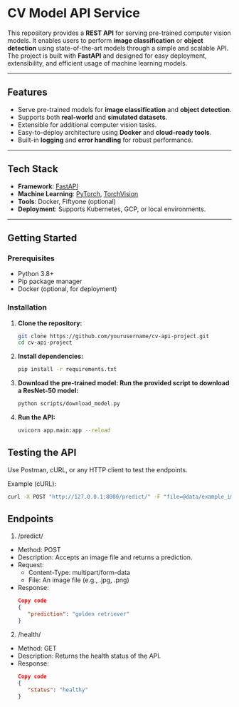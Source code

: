 # CV Model API Service

This repository provides a **REST API** for serving pre-trained computer vision models. It enables users to perform **image classification** or **object detection** using state-of-the-art models through a simple and scalable API. The project is built with **FastAPI** and designed for easy deployment, extensibility, and efficient usage of machine learning models.

---

## **Features**
- Serve pre-trained models for **image classification** and **object detection**.
- Supports both **real-world** and **simulated datasets**.
- Extensible for additional computer vision tasks.
- Easy-to-deploy architecture using **Docker** and **cloud-ready tools**.
- Built-in **logging** and **error handling** for robust performance.

---

## **Tech Stack**
- **Framework**: [FastAPI](https://fastapi.tiangolo.com/)
- **Machine Learning**: [PyTorch](https://pytorch.org/), [TorchVision](https://pytorch.org/vision/stable/index.html)
- **Tools**: Docker, Fiftyone (optional)
- **Deployment**: Supports Kubernetes, GCP, or local environments.

---

## **Getting Started**

### Prerequisites
- Python 3.8+
- Pip package manager
- Docker (optional, for deployment)

### Installation
1. **Clone the repository:**
   ```bash
   git clone https://github.com/yourusername/cv-api-project.git
   cd cv-api-project

2. **Install dependencies:**
   ```bash
   pip install -r requirements.txt

3. **Download the pre-trained model: Run the provided script to download a ResNet-50 model:**
   ```bash
   python scripts/download_model.py

4. **Run the API:**
   ```bash
   uvicorn app.main:app --reload

## **Testing the API**
Use Postman, cURL, or any HTTP client to test the endpoints.

Example (cURL):
   ```bash
   curl -X POST "http://127.0.0.1:8000/predict/" -F "file=@data/example_images/sample.jpg"
   ```

## **Endpoints**

1. /predict/
- Method: POST
- Description: Accepts an image file and returns a prediction.
- Request:
   - Content-Type: multipart/form-data
   - File: An image file (e.g., .jpg, .png)
- Response:
   ```json
   Copy code
   {
      "prediction": "golden retriever"
   }
   ```

2. /health/
- Method: GET
- Description: Returns the health status of the API.
- Response:
   ```json
   Copy code
   {
      "status": "healthy"
   }
   ```
